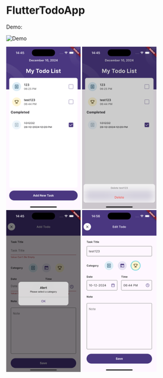 # FlutterTodoApp
Demo:

![Demo](<screenshots/Simulator Screen Recording - iPhone 16 Pro - 2024-12-10 at 14.45.05.gif>)

<img src="screenshots/Simulator Screenshot - iPhone 16 Pro - 2024-12-10 at 14.45.13.png" width="200">
<img src="screenshots/Simulator Screenshot - iPhone 16 Pro - 2024-12-10 at 14.45.19.png" width="200">
<img src="screenshots/Simulator Screenshot - iPhone 16 Pro - 2024-12-10 at 14.45.37.png" width="200">
<img src="screenshots/simulator_screenshot_C8DB0968-C0CA-49C9-A81F-A9831F86E454.png" width="200">
